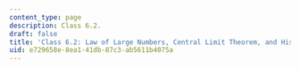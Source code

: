 ```yaml
---
content_type: page
description: Class 6.2.
draft: false
title: 'Class 6.2: Law of Large Numbers, Central Limit Theorem, and Histograms'
uid: e729658e-8ea1-41db-87c3-ab5611b4075a
---
```

